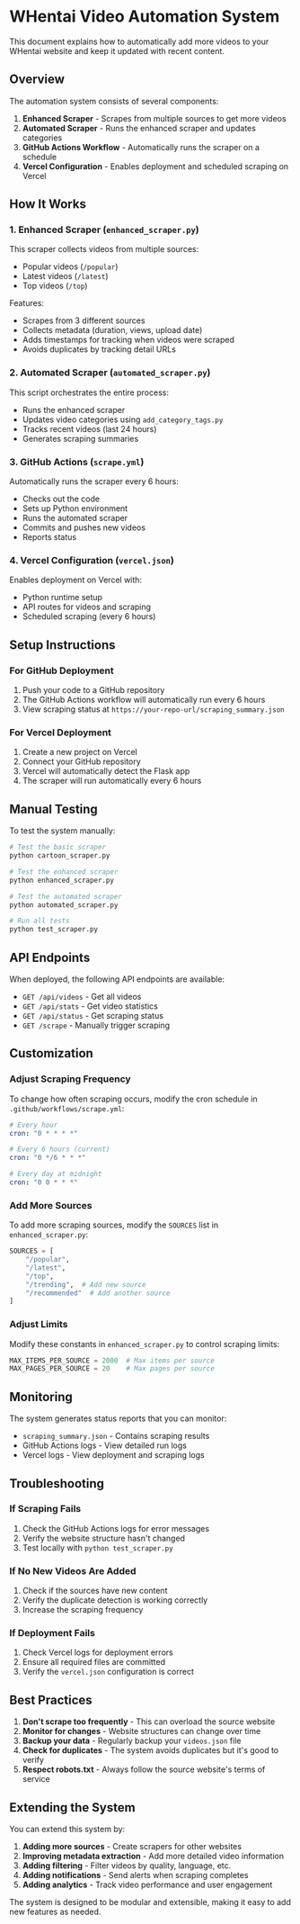 # WHentai Video Automation System

This document explains how to automatically add more videos to your WHentai website and keep it updated with recent content.

## Overview

The automation system consists of several components:

1. **Enhanced Scraper** - Scrapes from multiple sources to get more videos
2. **Automated Scraper** - Runs the enhanced scraper and updates categories
3. **GitHub Actions Workflow** - Automatically runs the scraper on a schedule
4. **Vercel Configuration** - Enables deployment and scheduled scraping on Vercel

## How It Works

### 1. Enhanced Scraper (`enhanced_scraper.py`)

This scraper collects videos from multiple sources:
- Popular videos (`/popular`)
- Latest videos (`/latest`)
- Top videos (`/top`)

Features:
- Scrapes from 3 different sources
- Collects metadata (duration, views, upload date)
- Adds timestamps for tracking when videos were scraped
- Avoids duplicates by tracking detail URLs

### 2. Automated Scraper (`automated_scraper.py`)

This script orchestrates the entire process:
- Runs the enhanced scraper
- Updates video categories using `add_category_tags.py`
- Tracks recent videos (last 24 hours)
- Generates scraping summaries

### 3. GitHub Actions (`scrape.yml`)

Automatically runs the scraper every 6 hours:
- Checks out the code
- Sets up Python environment
- Runs the automated scraper
- Commits and pushes new videos
- Reports status

### 4. Vercel Configuration (`vercel.json`)

Enables deployment on Vercel with:
- Python runtime setup
- API routes for videos and scraping
- Scheduled scraping (every 6 hours)

## Setup Instructions

### For GitHub Deployment

1. Push your code to a GitHub repository
2. The GitHub Actions workflow will automatically run every 6 hours
3. View scraping status at `https://your-repo-url/scraping_summary.json`

### For Vercel Deployment

1. Create a new project on Vercel
2. Connect your GitHub repository
3. Vercel will automatically detect the Flask app
4. The scraper will run automatically every 6 hours

## Manual Testing

To test the system manually:

```bash
# Test the basic scraper
python cartoon_scraper.py

# Test the enhanced scraper
python enhanced_scraper.py

# Test the automated scraper
python automated_scraper.py

# Run all tests
python test_scraper.py
```

## API Endpoints

When deployed, the following API endpoints are available:

- `GET /api/videos` - Get all videos
- `GET /api/stats` - Get video statistics
- `GET /api/status` - Get scraping status
- `GET /scrape` - Manually trigger scraping

## Customization

### Adjust Scraping Frequency

To change how often scraping occurs, modify the cron schedule in `.github/workflows/scrape.yml`:

```yaml
# Every hour
cron: "0 * * * *"

# Every 6 hours (current)
cron: "0 */6 * * *"

# Every day at midnight
cron: "0 0 * * *"
```

### Add More Sources

To add more scraping sources, modify the `SOURCES` list in `enhanced_scraper.py`:

```python
SOURCES = [
    "/popular",
    "/latest",
    "/top",
    "/trending",  # Add new source
    "/recommended"  # Add another source
]
```

### Adjust Limits

Modify these constants in `enhanced_scraper.py` to control scraping limits:

```python
MAX_ITEMS_PER_SOURCE = 2000  # Max items per source
MAX_PAGES_PER_SOURCE = 20    # Max pages per source
```

## Monitoring

The system generates status reports that you can monitor:

- `scraping_summary.json` - Contains scraping results
- GitHub Actions logs - View detailed run logs
- Vercel logs - View deployment and scraping logs

## Troubleshooting

### If Scraping Fails

1. Check the GitHub Actions logs for error messages
2. Verify the website structure hasn't changed
3. Test locally with `python test_scraper.py`

### If No New Videos Are Added

1. Check if the sources have new content
2. Verify the duplicate detection is working correctly
3. Increase the scraping frequency

### If Deployment Fails

1. Check Vercel logs for deployment errors
2. Ensure all required files are committed
3. Verify the `vercel.json` configuration is correct

## Best Practices

1. **Don't scrape too frequently** - This can overload the source website
2. **Monitor for changes** - Website structures can change over time
3. **Backup your data** - Regularly backup your `videos.json` file
4. **Check for duplicates** - The system avoids duplicates but it's good to verify
5. **Respect robots.txt** - Always follow the source website's terms of service

## Extending the System

You can extend this system by:

1. **Adding more sources** - Create scrapers for other websites
2. **Improving metadata extraction** - Add more detailed video information
3. **Adding filtering** - Filter videos by quality, language, etc.
4. **Adding notifications** - Send alerts when scraping completes
5. **Adding analytics** - Track video performance and user engagement

The system is designed to be modular and extensible, making it easy to add new features as needed.